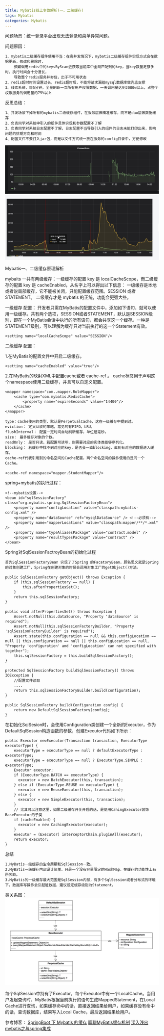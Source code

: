 ```yaml
---
title: Mybatis线上事故解析(一、二级缓存)
tags: Mybatis
categories: Mybatis
---
```


问题场景：统一登录平台出现无法登录和菜单异常问题。

问题原因：
   
    1、mybatis二级缓存组件使用不当：在高并发情况下，mybatis二级缓存组件实现方式会在数据更新，修改和删除时，
        频繁调用redis中的keysByScan去获取当前库中全局匹配到的key，当key数量足够多时，执行时间会十分漫长，
        导致整个redis服务并夯住，出于不可用状态
    2、redis超时时间设置过长，redis超时后，不能将请求漏给mysql数据库做兜底支撑
    3、线索系统，每5分钟，全量刷新一次所有用户权限数据，一天调用量达到2000w以上，占整个权限服务的调用量的75%以上 

反思总结：
    
    1、并发场景下掉所有的mybatis二级缓存组件，在服务层做精准缓存，而不是dao层做数据缓存
    2、负责同学对系统中引入的组件具体实现和参数配置不了解
    3、负责同学对系统日志配置不了解，日志配置不当导致引入的组件的日志未能打印出来，影响问题的排期方向和时间
    4、配置文件不要打入jar包，而是以文件方式统一放在服务的config目录中，方便修改 
    
    
![nio-1](Mybatis-online-accident/redis-connect.jpg)
![nio-1](Mybatis-online-accident/redis-io.jpg)
    
    
Mybatis一、二级缓存原理解析

mybaits 一共有两级缓存：一级缓存的配置 key 是 localCacheScope，而二级缓存的配置 key 是 cacheEnabled，从名字上可以得出以下信息：
一级缓存是本地或者说局部缓存，它不能被关闭，只能配置缓存范围。SESSION 或者 STATEMENT。
二级缓存才是 mybatis 的正统，功能会更强大些。

一级缓存
配置：
开发者只需在MyBatis的配置文件中，添加如下语句，就可以使用一级缓存。共有两个选项，SESSION或者STATEMENT，默认是SESSION级别，即在一个MyBatis会话中执行的所有语句，都会共享这一个缓存。一种是STATEMENT级别，可以理解为缓存只对当前执行的这一个Statement有效。

    <setting name="localCacheScope" value="SESSION"/>

二级缓存
配置：

1.在MyBatis的配置文件中开启二级缓存。
    
    <setting name="cacheEnabled" value="true"/>
    
2.在MyBatis的映射XML中配置cache或者 cache-ref 。
cache标签用于声明这个namespace使用二级缓存，并且可以自定义配置。

    <mapper namespace="com..mapper.RoleMapper">
        <cache type="com.mybatis.RedisCache">
            <property name="expireSeconds" value="14400"/>
        </cache>
    </mapper>   
    
    type：cache使用的类型，默认是PerpetualCache，这在一级缓存中提到过。
    eviction： 定义回收的策略，常见的有FIFO，LRU。
    flushInterval： 配置一定时间自动刷新缓存，单位是毫秒。
    size： 最多缓存对象的个数。
    readOnly： 是否只读，若配置可读写，则需要对应的实体类能够序列化。
    blocking： 若缓存中找不到对应的key，是否会一直blocking，直到有对应的数据进入缓存。
    cache-ref代表引用别的命名空间的Cache配置，两个命名空间的操作使用的是同一个Cache。

    <cache-ref namespace="mapper.StudentMapper"/>

spring+mybatis的执行过程：

    <!--mybatis设置-->
	<bean id="sqlSessionFactory" class="org.mybatis.spring.SqlSessionFactoryBean">
        <property name="configLocation" value="classpath:mybatis-config.xml" />
        <property name="dataSource" ref="mysqlDataSource" /> <!--必须有-->
        <property name="mapperLocations" value="classpath:mapper/**/*.xml" />
        <property name="typeAliasesPackage" value="contract.model" />
        <property name="resultTypesPackage" value="contract" />
    </bean>

Spring对SqlSessionFactroyBean的初始化过程

    首先SqlSessionFactoryBean 实现了了Spring 的FacatoryBean，顾名思义就是Spring的对象创建工厂，Spring在创建对象的时候会调用对象工厂的getObject()方法。

    public SqlSessionFactory getObject() throws Exception {
        if (this.sqlSessionFactory == null) {
            this.afterPropertiesSet();
        }
        return this.sqlSessionFactory;
    }
    
    public void afterPropertiesSet() throws Exception {
        Assert.notNull(this.dataSource, "Property 'dataSource' is required");
        Assert.notNull(this.sqlSessionFactoryBuilder, "Property 'sqlSessionFactoryBuilder' is required");
        Assert.state(this.configuration == null && this.configLocation == null || this.configuration == null || this.configLocation == null, "Property 'configuration' and 'configLocation' can not specified with together");
        this.sqlSessionFactory = this.buildSqlSessionFactory();
    }
    
    protected SqlSessionFactory buildSqlSessionFactory() throws IOException {
        //配置文件读取
        ....
        return this.sqlSessionFactoryBuilder.build(configuration);
    }
    
    public SqlSessionFactory build(Configuration config) {
        return new DefaultSqlSessionFactory(config);
    }
    
在初始化SqlSesion时，会使用Configuration类创建一个全新的Executor，作为DefaultSqlSession构造函数的参数，创建Executor代码如下所示：
    
    public Executor newExecutor(Transaction transaction, ExecutorType executorType) {
        executorType = executorType == null ? defaultExecutorType : executorType;
        executorType = executorType == null ? ExecutorType.SIMPLE : executorType;
        Executor executor;
        if (ExecutorType.BATCH == executorType) {
          executor = new BatchExecutor(this, transaction);
        } else if (ExecutorType.REUSE == executorType) {
          executor = new ReuseExecutor(this, transaction);
        } else {
          executor = new SimpleExecutor(this, transaction);
        }
        // 尤其可以注意这里，如果二级缓存开关开启的话，是使用CahingExecutor装饰BaseExecutor的子类
        if (cacheEnabled) {
          executor = new CachingExecutor(executor);                      
        }
        executor = (Executor) interceptorChain.pluginAll(executor);
        return executor;
    }
    
总结

    1.MyBatis一级缓存的生命周期和SqlSession一致。
    2.MyBatis一级缓存内部设计简单，只是一个没有容量限定的HashMap，在缓存的功能性上有所欠缺。
    3.MyBatis的一级缓存最大范围是SqlSession内部，有多个SqlSession或者分布式的环境下，数据库写操作会引起脏数据，建议设定缓存级别为Statement。    
    
类关系图：
![nio-1](Mybatis-online-accident/sqlsession-class-relation.jpg)    
    
每个SqlSession中持有了Executor，每个Executor中有一个LocalCache。当用户发起查询时，MyBatis根据当前执行的语句生成MappedStatement，在Local Cache进行查询，如果缓存命中的话，直接返回结果给用户，如果缓存没有命中的话，查询数据库，结果写入Local Cache，最后返回结果给用户。    

参考博客：
[SpringBoot 下 Mybatis 的缓存](https://juejin.im/post/5cacaf2df265da03a97acd25)
[聊聊MyBatis缓存机制](https://tech.meituan.com/2018/01/19/mybatis-cache.html)
[深入浅出mybatis之与spring集成](https://www.cnblogs.com/nuccch/p/7693801.html)
    
